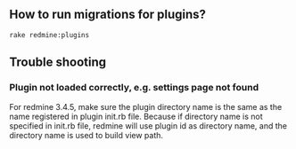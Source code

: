 ## How to run migrations for plugins?

```
rake redmine:plugins
```

## Trouble shooting

### Plugin not loaded correctly, e.g. settings page not found

For redmine 3.4.5, make sure the plugin directory name is the same as the name registered in plugin init.rb file. Because if directory name is not specified in init.rb file, redmine will use plugin id as directory name, and the directory name is used to build view path.
